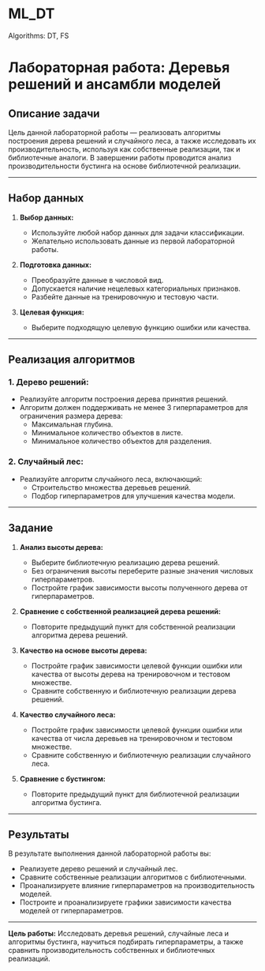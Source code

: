 # ML_DT
Algorithms: DT, FS

# Лабораторная работа: Деревья решений и ансамбли моделей

## Описание задачи

Цель данной лабораторной работы — реализовать алгоритмы построения дерева решений и случайного леса, а также исследовать их производительность, используя как собственные реализации, так и библиотечные аналоги. В завершении работы проводится анализ производительности бустинга на основе библиотечной реализации.

---

## Набор данных

1. **Выбор данных:**
   - Используйте любой набор данных для задачи классификации.
   - Желательно использовать данные из первой лабораторной работы.

2. **Подготовка данных:**
   - Преобразуйте данные в числовой вид.
   - Допускается наличие нецелевых категориальных признаков.
   - Разбейте данные на тренировочную и тестовую части.

3. **Целевая функция:**
   - Выберите подходящую целевую функцию ошибки или качества.

---

## Реализация алгоритмов

### 1. **Дерево решений:**
   - Реализуйте алгоритм построения дерева принятия решений.
   - Алгоритм должен поддерживать не менее 3 гиперпараметров для ограничения размера дерева:
     - Максимальная глубина.
     - Минимальное количество объектов в листе.
     - Минимальное количество объектов для разделения.

### 2. **Случайный лес:**
   - Реализуйте алгоритм случайного леса, включающий:
     - Строительство множества деревьев решений.
     - Подбор гиперпараметров для улучшения качества модели.

---

## Задание

1. **Анализ высоты дерева:**
   - Выберите библиотечную реализацию дерева решений.
   - Без ограничения высоты переберите разные значения числовых гиперпараметров.
   - Постройте график зависимости высоты полученного дерева от гиперпараметров.

2. **Сравнение с собственной реализацией дерева решений:**
   - Повторите предыдущий пункт для собственной реализации алгоритма дерева решений.

3. **Качество на основе высоты дерева:**
   - Постройте график зависимости целевой функции ошибки или качества от высоты дерева на тренировочном и тестовом множестве.
   - Сравните собственную и библиотечную реализации дерева решений.

4. **Качество случайного леса:**
   - Постройте график зависимости целевой функции ошибки или качества от числа деревьев на тренировочном и тестовом множестве.
   - Сравните собственную и библиотечную реализации случайного леса.

5. **Сравнение с бустингом:**
   - Повторите предыдущий пункт для библиотечной реализации алгоритма бустинга.

---

## Результаты

В результате выполнения данной лабораторной работы вы:
- Реализуете дерево решений и случайный лес.
- Сравните собственные реализации алгоритмов с библиотечными.
- Проанализируете влияние гиперпараметров на производительность моделей.
- Построите и проанализируете графики зависимости качества моделей от гиперпараметров.

---

**Цель работы:** Исследовать деревья решений, случайные леса и алгоритмы бустинга, научиться подбирать гиперпараметры, а также сравнить производительность собственных и библиотечных реализаций.
